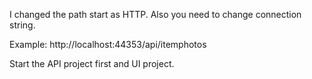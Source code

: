 I changed the path start as HTTP. Also you need to change connection string.

Example: http://localhost:44353/api/itemphotos

Start the API project first and UI project.
